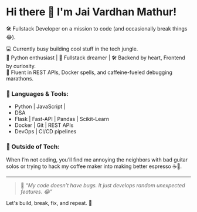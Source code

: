 # Hi there 👋 I'm Jai Vardhan Mathur!

🛠️ Fullstack Developer on a mission to code (and occasionally break things😂).

💻 Currently busy building cool stuff in the tech jungle.  
🐍 Python enthusiast | 🚀 Fullstack dreamer | 🛠️ Backend by heart, Frontend by curiosity.  
📡 Fluent in REST APIs, Docker spells, and caffeine-fueled debugging marathons.

### 🧠 Languages & Tools:
- Python | JavaScript |
- DSA
- Flask | Fast-API | Pandas | Scikit-Learn
- Docker | Git | REST APIs
- DevOps | CI/CD pipelines

### 🎸 Outside of Tech:
When I’m not coding, you’ll find me annoying the neighbors with bad guitar solos or trying to hack my coffee maker into making better espresso ☕🤖.

---

> 🐞 _“My code doesn’t have bugs. It just develops random unexpected features. 😂”_

Let's build, break, fix, and repeat. 🚀
